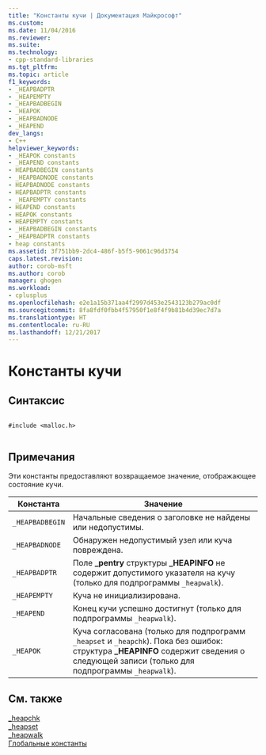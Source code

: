 ```yaml
---
title: "Константы кучи | Документация Майкрософт"
ms.custom: 
ms.date: 11/04/2016
ms.reviewer: 
ms.suite: 
ms.technology:
- cpp-standard-libraries
ms.tgt_pltfrm: 
ms.topic: article
f1_keywords:
- _HEAPBADPTR
- _HEAPEMPTY
- _HEAPBADBEGIN
- _HEAPOK
- _HEAPBADNODE
- _HEAPEND
dev_langs:
- C++
helpviewer_keywords:
- _HEAPOK constants
- _HEAPEND constants
- HEAPBADBEGIN constants
- _HEAPBADNODE constants
- HEAPBADNODE constants
- HEAPBADPTR constants
- _HEAPEMPTY constants
- HEAPEND constants
- HEAPOK constants
- HEAPEMPTY constants
- _HEAPBADBEGIN constants
- _HEAPBADPTR constants
- heap constants
ms.assetid: 3f751bb9-2dc4-486f-b5f5-9061c96d3754
caps.latest.revision: 
author: corob-msft
ms.author: corob
manager: ghogen
ms.workload:
- cplusplus
ms.openlocfilehash: e2e1a15b371aa4f2997d453e2543123b279ac0df
ms.sourcegitcommit: 8fa8fdf0fbb4f57950f1e8f4f9b81b4d39ec7d7a
ms.translationtype: HT
ms.contentlocale: ru-RU
ms.lasthandoff: 12/21/2017
---
```

# <a name="heap-constants"></a>Константы кучи
## <a name="syntax"></a>Синтаксис  
  
```  
  
#include <malloc.h>  
  
```  
  
## <a name="remarks"></a>Примечания  
 Эти константы предоставляют возвращаемое значение, отображающее состояние кучи.  
  
|Константа|Значение|  
|--------------|-------------|  
|`_HEAPBADBEGIN`|Начальные сведения о заголовке не найдены или недопустимы.|  
|`_HEAPBADNODE`|Обнаружен недопустимый узел или куча повреждена.|  
|`_HEAPBADPTR`|Поле **_pentry** структуры **_HEAPINFO** не содержит допустимого указателя на кучу (только для подпрограммы `_heapwalk`).|  
|`_HEAPEMPTY`|Куча не инициализирована.|  
|`_HEAPEND`|Конец кучи успешно достигнут (только для подпрограммы `_heapwalk`).|  
|`_HEAPOK`|Куча согласована (только для подпрограмм `_heapset` и `_heapchk`). Пока без ошибок: структура **_HEAPINFO** содержит сведения о следующей записи (только для подпрограммы `_heapwalk`).|  
  
## <a name="see-also"></a>См. также  
 [_heapchk](../c-runtime-library/reference/heapchk.md)   
 [_heapset](../c-runtime-library/heapset.md)   
 [_heapwalk](../c-runtime-library/reference/heapwalk.md)   
 [Глобальные константы](../c-runtime-library/global-constants.md)